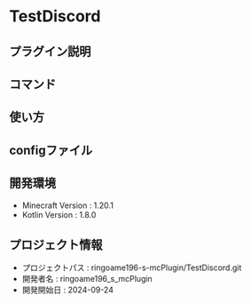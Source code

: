 # TestDiscord

## プラグイン説明

## コマンド

## 使い方

## configファイル

## 開発環境
- Minecraft Version : 1.20.1
- Kotlin Version : 1.8.0

## プロジェクト情報
- プロジェクトパス : ringoame196-s-mcPlugin/TestDiscord.git
- 開発者名 : ringoame196_s_mcPlugin
- 開発開始日 : 2024-09-24
